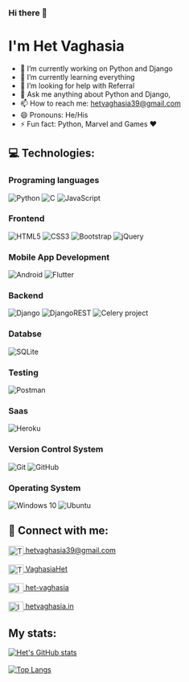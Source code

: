 ### Hi there 👋

<!--
**hetvaghasia39/hetvaghasia39** is a ✨ _special_ ✨ repository because its `README.md` (this file) appears on your GitHub profile.

Here are some ideas to get you started:-->

# I'm Het Vaghasia

- 🔭 I’m currently working on Python and Django
- 🌱 I’m currently learning everything
- 🤔 I’m looking for help with Referral
- 💬 Ask me anything about Python and Django, 
- 📫 How to reach me: <a href="mailto:hetvaghasia39@gmail.com" target="blank">hetvaghasia39@gmail.com</a>
- 😄 Pronouns: He/His
- ⚡ Fun fact: Python, Marvel and Games ❤️


## 💻 Technologies:

### Programing languages
<img alt="Python" src="https://img.shields.io/badge/python-%2314354C.svg?style=for-the-badge&logo=python&logoColor=white"/> <img alt="C" src="https://img.shields.io/badge/c-%2300599C.svg?style=for-the-badge&logo=c&logoColor=white"/> <img alt="JavaScript" src="https://img.shields.io/badge/javascript-%23323330.svg?style=for-the-badge&logo=javascript&logoColor=%23F7DF1E"/>

### Frontend
<img alt="HTML5" src="https://img.shields.io/badge/html5-%23E34F26.svg?style=for-the-badge&logo=html5&logoColor=white"/> <img alt="CSS3" src="https://img.shields.io/badge/css3-%231572B6.svg?style=for-the-badge&logo=css3&logoColor=white"/> <img alt="Bootstrap" src="https://img.shields.io/badge/bootstrap-%23563D7C.svg?style=for-the-badge&logo=bootstrap&logoColor=white"/> ![jQuery](https://img.shields.io/badge/jquery-%230769AD.svg?style=for-the-badge&logo=jquery&logoColor=white)

### Mobile App Development
<img alt="Android" src="https://img.shields.io/badge/Android-3DDC84?style=for-the-badge&logo=android&logoColor=white" /> <img alt="Flutter" src="https://img.shields.io/badge/Flutter-%2302569B.svg?style=for-the-badge&logo=Flutter&logoColor=white" />

### Backend
<img alt="Django" src="https://img.shields.io/badge/django-%23092E20.svg?style=for-the-badge&logo=django&logoColor=white"/> ![DjangoREST](https://img.shields.io/badge/DJANGO-REST-ff1709?style=for-the-badge&logo=django&logoColor=white&color=ff1709&labelColor=gray) ![Celery project](https://git.io/JKRQs)

### Databse
<img alt="SQLite" src ="https://img.shields.io/badge/sqlite-%2307405e.svg?style=for-the-badge&logo=sqlite&logoColor=white"/>

### Testing
<img alt="Postman" src="https://img.shields.io/badge/Postman-FF6C37?style=for-the-badge&logo=postman&logoColor=red" />

### Saas
<img alt="Heroku" src="https://img.shields.io/badge/heroku-%23430098.svg?style=for-the-badge&logo=heroku&logoColor=white"/> 

### Version Control System
<img alt="Git" src="https://img.shields.io/badge/git-%23F05033.svg?style=for-the-badge&logo=git&logoColor=white"/> <img alt="GitHub" src="https://img.shields.io/badge/github-%23121011.svg?style=for-the-badge&logo=github&logoColor=white"/>

### Operating System
<img alt="Windows 10" src="https://img.shields.io/badge/Windows-0078D6?style=for-the-badge&logo=windows&logoColor=white" /> <img alt="Ubuntu" src="https://img.shields.io/badge/Ubuntu-E95420?style=for-the-badge&logo=ubuntu&logoColor=white" />


## 💬 Connect with me:
<p align="left">
<a href="mailto:hetvaghasia39@gmail.com" target="blank"><img align="center" src="https://cdn.jsdelivr.net/npm/simple-icons@3.0.1/icons/gmail.svg" alt="Twitter" height="20" width="30" /> hetvaghasia39@gmail.com</a><br><br>
<a href="https://twitter.com/VaghasiaHet" target="blank"><img align="center" src="https://cdn.jsdelivr.net/npm/simple-icons@3.0.1/icons/twitter.svg" alt="Twitter" height="20" width="30" /> VaghasiaHet</a><br><br>
<a href="https://linkedin.com/in/het-vaghasia/" target="blank"><img align="center" src="https://cdn.jsdelivr.net/npm/simple-icons@3.0.1/icons/linkedin.svg" alt="IN" height="20" width="30" /> het-vaghasia</a><br><br>
<a href="https://instagram.com/hetvaghasia.in" target="blank"><img align="center" src="https://cdn.jsdelivr.net/npm/simple-icons@3.0.1/icons/instagram.svg" alt="Instagram" height="20" width="30" /> hetvaghasia.in</a>
</p>


## My stats:
[![Het's GitHub stats](https://github-readme-stats.vercel.app/api?username=hetvaghasia39)](https://github.com/hetvaghasia39/github-readme-stats)
<br>
<br>
[![Top Langs](https://github-readme-stats.vercel.app/api/top-langs/?username=hetvaghasia39&layout=compact)](https://github.com/hetvaghasia39/github-readme-stats)
